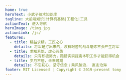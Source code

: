 ```yaml
---
home: true
heroText: 小武子技术知识库
tagline: 大前端知识|计算机基础|工程化|工具
actionText: 进入导航
heroImage: /timg.jpg
actionLink: /js/
features:
  - title: 精益求精，工匠之心
    details: 将军是打出来的，没有艰苦的战斗磨炼不会产生将军
  - title: 求知若饥，虚心若愚
    details: 只有积极努力，踏踏实实提高本职工作才能获得机会
  - title: 岁月不居，未来可期
    details: 不忘初心，坚守信念；乘风破浪， 直击沧海
footer: MIT Licensed | Copyright © 2019-present tony
---
```

